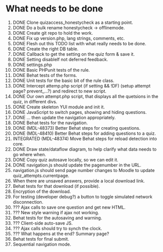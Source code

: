 # What needs to be done

1. DONE Clone quizaccess_honestycheck as a starting point.
2. DONE Do a bulk rename honestycheck -> offlinemode.
3. DONE Create git repo to hold the work.
4. DONE Fix up version.php, lang strings, comments, etc.
4. DONE Flesh out this TODO list with what really needs to be done.
5. DONE Create the right DB table.
6. DONE Callback to get the setting on the quiz form & save it.
7. DONE Setting disableIf not deferred feedback.
8. DONE settings.php
9. DONE Basic PHPunit tests of the rule.
10. DONE Behat tests of the forms.
11. DONE Unit tests for the basic bit of the rule class.
12. DONE Intercept attemp.php script (if setting && !DF) (setup attempt page? prevent_...?) and redirect to new script.
13. DONE Our own attempt.php script, that displays all the quetsions in the quiz, in different divs.
14. DONE Create skeleton YUI module and init it.
15. DONE JavaScript to switch pages, showing and hiding questions.
16. DONE ... then update the navigation appropriately.
17. DONE Behat tests for the navigation.
18. DONE (MDL-48373) Better Behat steps for creating questions.
19. DONE (MDL-48410) Better Behat steps for adding questions to a quiz.
20. INTEGRATED (MDL-48374) Move Behat steps for reload detection into core.
21. DONE Draw state/dataflow diagram, to help clarify what data needs to go where when.
22. DONE Copy quiz autosave locally, so we can edit it.
23. DONE navigation.js should update the pagenumber in the URL.
24. navigation.js should send page number changes to Moodle to update quiz_attempts.currentpage.
25. When there are unsaved answers, provide a local download link.
26. Behat tests for that download (if possible).
27. Encryption of the download.
28. For testing (developer debug?) a button to toggle simulated network disconnection.
29. ??? Ajax calls to save one question and get new HTML.
30. ??? New style warning if ajax not working.
31. Behat tests for the autosaving and warning.
32. ??? Client-side auto-save JS.
33. ??? Ajax calls should try to synch the clock.
34. ??? What happens at the end? Summary page?
35. Behat tests for final submit.
36. Sequential navigation mode.
